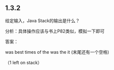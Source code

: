 ## 1.3.2

给定输入，Java Stack的输出是什么？

分析：具体操作应该与书上P82类似，模拟一下即可

答案：

was best times of the was the it (末尾还有一个空格)

（1 left on stack）